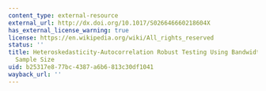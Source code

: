 ```yaml
---
content_type: external-resource
external_url: http://dx.doi.org/10.1017/S026646660218604X
has_external_license_warning: true
license: https://en.wikipedia.org/wiki/All_rights_reserved
status: ''
title: Heteroskedasticity-Autocorrelation Robust Testing Using Bandwidth Equal to
  Sample Size
uid: b25317e8-77bc-4387-a6b6-813c30df1041
wayback_url: ''
---
```

